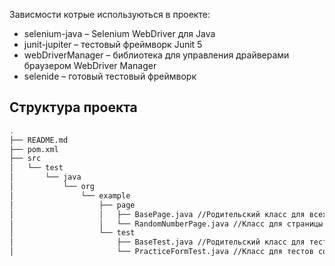 Зависмости котрые используються в проекте:
* selenium-java – Selenium WebDriver для Java
* junit-jupiter – тестовый фреймворк Junit 5
* webDriverManager – библиотека для управления драйверами браузером WebDriver Manager
* selenide – готовый тестовый фреймворк

## Cтруктура проекта
```bash
.
├── README.md
├── pom.xml
├── src
│   └── test
│       └── java
│           └── org
│               └── example
│                   ├── page
│                   │   ├── BasePage.java //Родительский класс для всех страниц
│                   │   └── RandomNumberPage.java //Класс для страницы PracticeForm
│                   └── test
│                       ├── BaseTest.java //Родительский класс для тестов
│                       └── PracticeFormTest.java //Класс для тестов со страницы PracticeForm
```
